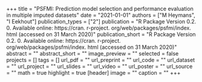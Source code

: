 +++
title = "PSFMI: Prediction model selection and performance evaluation in multiple imputed datasets"
date = "2021-01-01"
authors = ["M Heymans", "I Eekhout"]
publication_types = ["2"]
publication = "R Package Version 0.2. 0. Available online: https://cran. r-project. org/web/packages/psfmi/index. html (accessed on 31 March 2020)"
publication_short = "R Package Version 0.2. 0. Available online: https://cran. r-project. org/web/packages/psfmi/index. html (accessed on 31 March 2020)"
abstract = ""
abstract_short = ""
image_preview = ""
selected = false
projects = []
tags = []
url_pdf = ""
url_preprint = ""
url_code = ""
url_dataset = ""
url_project = ""
url_slides = ""
url_video = ""
url_poster = ""
url_source = ""
math = true
highlight = true
[header]
image = ""
caption = ""
+++
